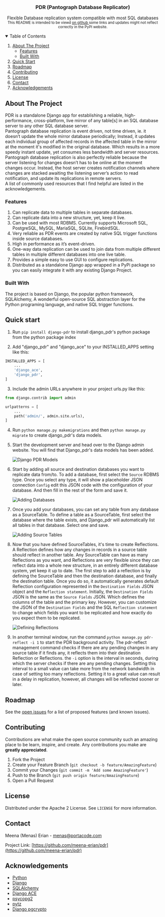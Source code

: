
<!-- PROJECT LOGO -->
<br />
<p align="center">

  <h3 align="center">PDR (Pantograph Database Replicator)</h3>

  <p align="center">
    Flexible Database replication system compatible with most SQL databases
    <br />
    <small>This README is intended to be viewd <a href='https://github.com/meena-erian/pdr'>on github </a>some links and updates might not reflect correctly in the PyPI website.</small>
  </p>
</p>



<!-- TABLE OF CONTENTS -->
<details open="open">
  <summary>Table of Contents</summary>
  <ol>
    <li>
      <a href="#about-the-project">About The Project</a>
      <ul>
        <li><a href="#features">Features</a></li>
        <li><a href="#built-with">Built With</a></li>
      </ul>
    </li>
    <li>
      <a href="#quick-start">Quick Start</a>
    </li>
    <!--<li><a href="#usage">Usage</a></li>-->
    <li><a href="#roadmap">Roadmap</a></li>
    <li><a href="#contributing">Contributing</a></li>
    <li><a href="#license">License</a></li>
    <li><a href="#contact">Contact</a></li>
    <li><a href="#acknowledgements">Acknowledgements</a></li>
  </ol>
</details>



<!-- ABOUT THE PROJECT -->
## About The Project

PDR is a standalone Django app for establishing a reliable, high-performance, cross-platform, live mirror of any table[s] in an SQL database server to any other SQL database server. 
<br />
Pantograph database replication is event driven, not time driven, ie. it doesn’t update the whole mirror database periodically; Instead, it updates each individual group of affected records in the affected table in the mirror at the moment it's modified in the original database. Which results in a more speedy instant update, yet consumes less bandwidth and server resources.
Pantograph database replication is also perfectly reliable because the server listening for changes doesn’t has to be online at the moment changes occur. Instead, the host server creates notification channels where changes are stacked awaiting the listening server’s action to read notification, and update its replications in remote servers.
<br />
A list of commonly used resources that I find helpful are listed in the acknowledgements.

### Features

1. Can replicate data to multiple tables in separate databases.
2. Can replicate data into a new structure, yet, keep it live.
3. Can be used with most RDBMS. Currently supports Microsoft SQL, PostgreSQL, MySQL, MariaSQL, SQLite, FirebirdSQL.
4. Very reliable as PDR events are created by native SQL trigger functions inside source databases.
5. High in performance as it’s event-driven.
6. One-way data replication can be used to join data from multiple different tables in multiple different databases into one live table.
7. Provides a simple easy to use GUI to configure replications.
8. Distributed as a standalone Django app wrapped in a PyPi package so you can easily integrate it with any existing Django Project.


### Built With

The project is based on Django, the popular python framework, SQLAlchemy, A wonderful open-source SQL abstraction layer for the Python programing language, and native SQL trigger functions.


## Quick start

1. Run  `pip install django-pdr` to install django_pdr's python package from the python package index

2. Add "django_pdr" and "django_ace" to your INSTALLED_APPS setting like this:

```python
INSTALLED_APPS = [
    ...
    'django_ace',
    'django_pdr',
]
```

3. Include the admin URLs anywhere in your project urls.py like this:

```python
from django.contrib import admin

urlpatterns = [
    ...
    path('admin/', admin.site.urls),
]
```

4. Run `python manage.py makemigrations` and then `python manage.py migrate` to create django_pdr's data models.

5. Start the development server and head over to the Django admin website. You will find that Django_pdr's data models has been added.

   ![Django PDR Models](docs/images/models.png)

6. Start by adding all source and destination databases you want to replicate data from/to. To add a database, first select the `Source` RDBMS type. Once you select any type, it will show a placeholder JSON connection `Config` edit this JSON code with the configuration of your database. And then fill in the rest of the form and save it.

   ![Adding Databases](docs/images/add_db.png)

7. Once you add your databases, you can set any table from any database as a SourceTable. To define a table as a SourceTable, first select the database where the table exists, and Django_pdr will automatically list all tables in that database. Select one and save.

   ![Adding Source Tables](docs/images/add_source.png)

8. Now that you have defined SourceTables, it's time to create Reflections. A Reflection defines how any changes in records in a source table should reflect in another table. Any SourceTable can have as many Reflections as you want, and Reflections are very flexible since they can reflect data into a whole new structure, in an entirely different database system, yet keep it up to date.
 The first step to add a reflection is by defining the SourceTable and then the destination database, and finally the destination table. Once you do so, it automatically generates default Reflection configuration represented in the `Destination Fields` JSON object and the `Reflection statement`. Initially, the `Destination Fields` JSON is the same as the `Source Fields` JSON. Which defines the columns of the table and the primary key. However, you can customize the JSON of the `Destination Fields` and the SQL `Reflection statement` to change which fields you want to be replicated and how exactly do you expect them to be replicated.
 
   ![Defining Reflections](docs/images/add_reflection.png)

9. In another terminal window, run the command `python manage.py pdr-reflect -i 1` to start the PDR background activity. The pdr-reflect management command checks if there are any pending changes in any source table if it finds any, it reflects them into their destination Reflection or Reflections. the `-i` option is the interval in seconds, during which the server checks if there are any pending changes. Setting this interval to a small value can take more from the network bandwidth in case of setting too many reflections. Setting it to a great value can result in a delay in replication, however, all changes will be reflected sooner or later.


<!-- ROADMAP -->
## Roadmap

See the [open issues](https://github.com/meena-erian/pdr/issues) for a list of proposed features (and known issues).



<!-- CONTRIBUTING -->
## Contributing

Contributions are what make the open source community such an amazing place to be learn, inspire, and create. Any contributions you make are **greatly appreciated**.

1. Fork the Project
2. Create your Feature Branch (`git checkout -b feature/AmazingFeature`)
3. Commit your Changes (`git commit -m 'Add some AmazingFeature'`)
4. Push to the Branch (`git push origin feature/AmazingFeature`)
5. Open a Pull Request



<!-- LICENSE -->
## License

Distributed under the Apache 2 License. See `LICENSE` for more information.



<!-- CONTACT -->
## Contact

Meena (Menas) Erian - menas@portacode.com

Project Link: [https://github.com/meena-erian/pdr](https://github.com/meena-erian/pdr)



<!-- ACKNOWLEDGEMENTS -->
## Acknowledgements
* [Python](https://www.python.org/)
* [Django](https://www.djangoproject.com/)
* [SQLAlchemy](https://www.sqlalchemy.org/)
* [Django ACE](https://github.com/django-ace/django-ace)
* [psycopg2](https://www.psycopg.org/docs/install.html)
* [pytz](https://pypi.org/project/pytz/)
* [Django pgcrypto](https://pypi.org/project/django-pgcrypto/)

